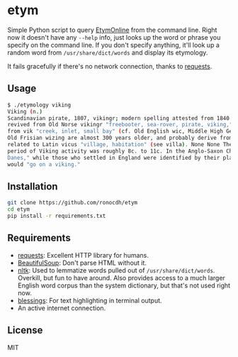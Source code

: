 etym
=========

Simple Python script to query [EtymOnline] from the command line. 
Right now it doesn't have any `--help` info, just looks up the word or phrase 
you specify on the command line. If you don't specify anything, it'll look up 
a random word from `/usr/share/dict/words` and display its etymology.

It fails gracefully if there's no network connection, thanks to [requests].

Usage
-----

```sh
$ ./etymology viking
Viking (n.)
Scandinavian pirate, 1807, vikingr; modern spelling attested from 1840. The word is a historical revival; it was not used in Middle English, but it was
revived from Old Norse vikingr "freebooter, sea-rover, pirate, viking," which usually is explained as meaning properly "one who came from the fjords,"
from vik "creek, inlet, small bay" (cf. Old English wic, Middle High German wich "bay," and second element in Reykjavik). But Old English wicing and
Old Frisian wizing are almost 300 years older, and probably derive from wic "village, camp" (temporary camps were a feature of the Viking raids),
related to Latin vicus "village, habitation" (see villa). None None The connection between the Norse and Old English words is still much debated. The
period of Viking activity was roughly 8c. to 11c. In the Anglo-Saxon Chronicle, the raiding armies generally were referred to as þa Deniscan "the
Danes," while those who settled in England were identified by their place of settlement. Old Norse viking (n.) meant "freebooting voyage, piracy;" one
would "go on a viking."
```

Installation
--------------

```sh
git clone https://github.com/ronocdh/etym
cd etym
pip install -r requirements.txt
```

Requirements
------------

* [requests]: Excellent HTTP library for humans.
* [BeautifulSoup]: Don't parse HTML without it.
* [nltk]: Used to lemmatize words pulled out of `/usr/share/dict/words`. Overkill, but fun to have around. Also provides access to a much larger English word corpus than the system dictionary, but that's not used right now.
* [blessings]: For text highlighting in terminal output.
* An active internet connection.


License
----

MIT

[EtymOnline]:http://www.etymonline.com/
[requests]:http://docs.python-requests.org/en/latest/
[BeautifulSoup]:http://www.crummy.com/software/BeautifulSoup/
[nltk]:http://www.nltk.org/
[blessings]:https://pypi.python.org/pypi/blessings/
